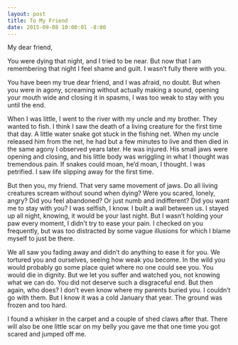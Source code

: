 ```yaml
---
layout: post
title: To My Friend
date: 2015-09-08 10:00:01 -8:00
---
```


My dear friend,

You were dying that night, and I tried to be near. But now that I am remembering that night I feel shame and guilt. I wasn’t fully there with you. 

You have been my true dear friend, and I was afraid, no doubt. But when you were in agony, screaming without actually making a sound, opening your mouth wide and closing it in spasms, I was too weak to stay with you until the end. 

When I was little, I went to the river with my uncle and my brother. They wanted to fish. I think I saw the death of a living creature for the first time that day.  A little water snake got stuck in the fishing net. When my uncle released him from the net, he had but a few minutes to live and then died in the same agony I observed years later. He was injured. His small jaws were opening and closing, and his little body was wriggling in what I thought was tremendous pain. If snakes could moan, he’d moan, I thought. I was petrified. I saw life slipping away for the first time. 

But then you, my friend. That very same movement of jaws. Do all living creatures scream without sound when dying? Were you scared, lonely, angry? Did you feel abandoned? Or just numb and indifferent? Did you want me to stay with you? 
I was selfish, I know. I built a wall between us. I stayed up all night, knowing, it would be your last night. But I wasn’t holding your paw every moment, I didn’t try to ease your pain. I checked on you frequently, but was too distracted by some vague illusions for which I blame myself to just be there.

We all saw you fading away and didn’t do anything to ease it for you. We tortured you and ourselves, seeing how weak you become. In the wild you would probably go some place quiet where no one could see you. You would die in dignity. But we let you suffer and watched you, not knowing what we can do. You did not deserve such a disgraceful end. But then again, who does?
I don’t even know where my parents buried you. I couldn’t go with them. But I know it was a cold January that year. The ground was frozen and too hard. 

I found a whisker in the carpet and a couple of shed claws after that. There will also be one little scar on my belly you gave me that one time you got scared and jumped off me.  
 
